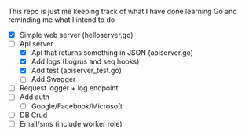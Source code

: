 This repo is just me keeping track of what I have done learning Go and reminding me what I intend to do

 - [x] Simple web server (helloserver.go)
 - [ ] Api server
    - [x] Api that returns something in JSON (apiserver.go)
    - [x] Add logs (Logrus and seq hooks)
    - [x] Add test (apiserver_test.go)
    - [ ] Add Swagger
 - [ ] Request logger + log endpoint
 - [ ] Add auth
    - [ ] Google/Facebook/Microsoft
  - [ ] DB Crud
  - [ ] Email/sms (include worker role)